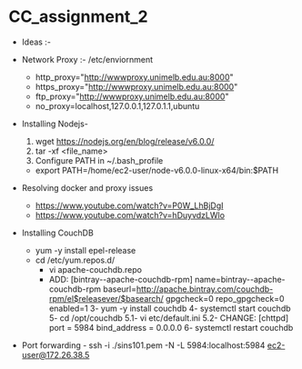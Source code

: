 # CC_assignment_2

* Ideas :-

* Network Proxy :- /etc/enviornment
  - http_proxy="http://wwwproxy.unimelb.edu.au:8000"
  - https_proxy="http://wwwproxy.unimelb.edu.au:8000"
  - ftp_proxy="http://wwwproxy.unimelb.edu.au:8000"
  - no_proxy=localhost,127.0.0.1,127.0.1.1,ubuntu

* Installing Nodejs-
  1. wget https://nodejs.org/en/blog/release/v6.0.0/
  2. tar -xf <file_name>
  3. Configure PATH in ~/.bash_profile
    - export PATH=/home/ec2-user/node-v6.0.0-linux-x64/bin:$PATH
    
* Resolving docker and proxy issues
  - https://www.youtube.com/watch?v=P0W_LhBjDgI
  - https://www.youtube.com/watch?v=hDuyvdzLWlo
  
* Installing CouchDB
  - yum -y install epel-release
  - cd /etc/yum.repos.d/
    - vi apache-couchdb.repo
    - ADD:
         [bintray--apache-couchdb-rpm]
         name=bintray--apache-couchdb-rpm
         baseurl=http://apache.bintray.com/couchdb-rpm/el$releasever/$basearch/
         gpgcheck=0
         repo_gpgcheck=0
         enabled=1
  3- yum -y install couchdb
  4- systemctl start couchdb
  5- cd /opt/couchdb
    5.1- vi etc/default.ini
    5.2- CHANGE:
         [chttpd]
         port = 5984
         bind_address = 0.0.0.0
  6- systemctl restart couchdb
  
* Port forwarding - ssh -i ./sins101.pem -N -L 5984:localhost:5984 ec2-user@172.26.38.5
